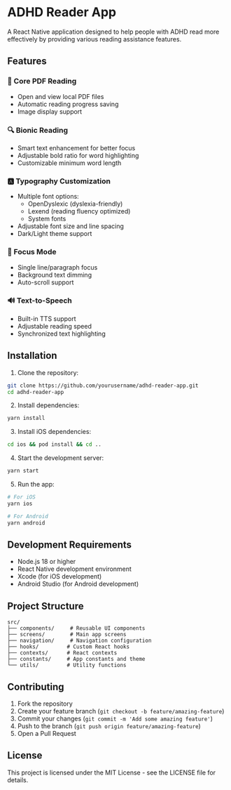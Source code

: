 # ADHD Reader App

A React Native application designed to help people with ADHD read more effectively by providing various reading assistance features.

## Features

### 🧩 Core PDF Reading
- Open and view local PDF files
- Automatic reading progress saving
- Image display support

### 🔍 Bionic Reading
- Smart text enhancement for better focus
- Adjustable bold ratio for word highlighting
- Customizable minimum word length

### 🅰️ Typography Customization
- Multiple font options:
  - OpenDyslexic (dyslexia-friendly)
  - Lexend (reading fluency optimized)
  - System fonts
- Adjustable font size and line spacing
- Dark/Light theme support

### 🧠 Focus Mode
- Single line/paragraph focus
- Background text dimming
- Auto-scroll support

### 🔊 Text-to-Speech
- Built-in TTS support
- Adjustable reading speed
- Synchronized text highlighting

## Installation

1. Clone the repository:
```bash
git clone https://github.com/yourusername/adhd-reader-app.git
cd adhd-reader-app
```

2. Install dependencies:
```bash
yarn install
```

3. Install iOS dependencies:
```bash
cd ios && pod install && cd ..
```

4. Start the development server:
```bash
yarn start
```

5. Run the app:
```bash
# For iOS
yarn ios

# For Android
yarn android
```

## Development Requirements

- Node.js 18 or higher
- React Native development environment
- Xcode (for iOS development)
- Android Studio (for Android development)

## Project Structure

```
src/
├── components/     # Reusable UI components
├── screens/        # Main app screens
├── navigation/     # Navigation configuration
├── hooks/         # Custom React hooks
├── contexts/      # React contexts
├── constants/     # App constants and theme
└── utils/         # Utility functions
```

## Contributing

1. Fork the repository
2. Create your feature branch (`git checkout -b feature/amazing-feature`)
3. Commit your changes (`git commit -m 'Add some amazing feature'`)
4. Push to the branch (`git push origin feature/amazing-feature`)
5. Open a Pull Request

## License

This project is licensed under the MIT License - see the LICENSE file for details.
